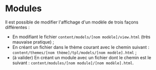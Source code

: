 # Modules

Il est possible de modifier l'affichage d'un modèle de trois façons
différentes :

- En modifiant le fichier `content/models/[nom modèle]/view.html` (très mauvaise
  pratique) ;
- En créant un fichier dans le thème courant avec le chemin suivant :
  `content/themes/[nom thème]/tpl/models/[nom modèle].html` ;
- (à valider) En créant un module avec un fichier dont le chemin est le
  suivant : `content/modules/[nom module]/[nom modèle].html`.
